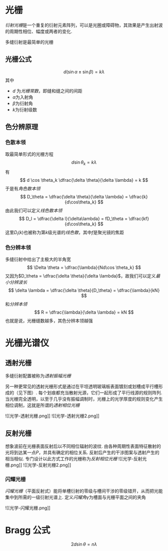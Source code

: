 # 光栅
*衍射光栅*是一个重复的衍射元素阵列，可以是光圈或障碍物，其效果是产生出射波的周期性相位、幅度或两者的变化. 

多缝衍射是最简单的光栅
## 光栅公式
$$
d (\sin \alpha \pm \sin \beta) = k\lambda
$$
其中
- $d$ 为*光栅常数*，即缝和缝之间的间距
- $\alpha$为入射角
- $\beta$为衍射角
- $k$为衍射级数

## 色分辨原理
### 色散本领
取最简单形式的光栅方程
$$
d\sin \theta_k = k \lambda
$$
有
$$
d \cos \theta_k \dfrac{\delta \theta}{\delta \lambda} = k
$$
于是有*角色散本领*
$$
D_\theta = \dfrac{\delta \theta}{\delta \lambda} = \dfrac{k}{d\cos\theta_k}
$$
由此我们可以定义*线色散本领*
$$
D_l = \dfrac{\delta l}{\delta\lambda} = fD_\theta = \dfrac{kf}{d\cos\theta_k}
$$
这里$D_l(k)$也被称为第$k$级光谱的*线色散*，其中$f$是聚光镜的焦距
### 色分辨本领
多缝衍射中给出了主极大的半角宽
$$
\Delta \theta = \dfrac{\lambda}{Nd\cos \theta_k}
$$
又因为$D_\theta = \dfrac{\delta \theta}{\delta \lambda}$，故我们可以定义*最小分辨波长*
$$
\delta \lambda = \dfrac{\delta \theta}{D_\theta} = \dfrac{\lambda}{kN}
$$
和*分辨本领*
$$
R = \dfrac{\lambda}{\delta \lambda} = kN
$$
也就是说，光栅缝数越多，其色分辨本领越强
# 光栅光谱仪
## 透射光栅
多缝衍射配置被称为*透射振幅光栅*

另一种更常见的透射光栅形式是通过在平坦透明玻璃板表面镀刻或划槽成平行槽形成的（见下图）. 每个划痕都充当散射光源，它们一起形成了平行线源的规则阵列. 当光栅完全透明，以至于几乎没有振幅调制时，光栅上的光学厚度的规则变化产生相位调制，这就是所谓的*透射相位光栅*

![[光学-透射光栅.png]]
![[光学-透射光栅2.png]]
## 反射光栅
想象波前在光栅表面反射后以不同相位辐射的波纹. 由各种周期性表面特征散射的光将到达某一点$P$，并具有确定的相位关系. 反射后产生的干涉图案与透射产生的相当相似. 专门设计以此方式工作的光栅称为*反射相位光栅*
![[光学-反射光栅.png]]
![[光学-反射光栅2.png]]

### 闪耀光栅
*闪耀光栅*（平面反射式）能将单槽衍射的零级与槽间干涉的零级错开，从而把光能集中到所需的一级衍射光谱上.  定义*闪耀角*$\gamma$为槽面与光栅平面之间的夹角

![[光学-闪耀光栅.png]]

# Bragg 公式
$$
2d\sin\theta = n\lambda
$$

